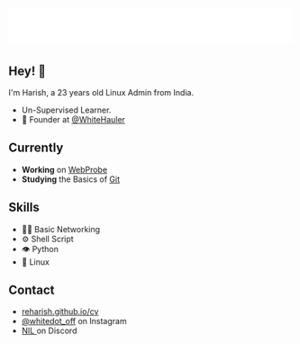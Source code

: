 <h1 align="center">
  <img src="name.svg" alt="Harishbabu Rengaraj" />
</h1>

## Hey! 👋
I'm Harish, a 23 years old Linux Admin from India.

- Un-Supervised Learner.
- 🧭 Founder at [@WhiteHauler](https://github.com/whitehauler)

## Currently
- **Working** on [WebProbe](https://github.com/reharish/webprobe)
- **Studying** the Basics of [Git](../../../../) 

## Skills
- 👨‍💻 Basic Networking
- ⚙️ Shell Script
- 👁️ Python
- 💽 Linux

## Contact
- [reharish.github.io/cv](https://reharish.github.io/cv)
- [@whitedot_off](https://instagram.com/profile/whitehauler_off) on Instagram
- [ NIL ](./) on Discord
